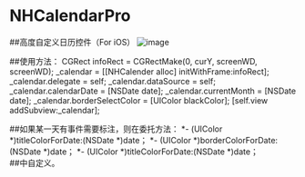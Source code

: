 # NHCalendarPro
##高度自定义日历控件（For iOS）
![image](https://github.com/iFindTA/NHCalendarPro/blob/master/screenshots/screen1.png)


##使用方法：
    CGRect infoRect = CGRectMake(0, curY, screenWD, screenWD);
    _calendar = [[NHCalender alloc] initWithFrame:infoRect];
    _calendar.delegate = self;
    _calendar.dataSource = self;
    _calendar.calendarDate = [NSDate date];
    _calendar.currentMonth = [NSDate date];
    _calendar.borderSelectColor = [UIColor blackColor];
    [self.view addSubview:_calendar];

##如果某一天有事件需要标注，则在委托方法：
*- (UIColor *)titleColorForDate:(NSDate *)date；
*- (UIColor *)borderColorForDate:(NSDate *)date；
*- (UIColor *)titleColorForDate:(NSDate *)date；
<br />##中自定义。
